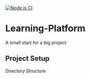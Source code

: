 [![Node.js CI](https://github.com/shyam-patel-kira/Learning-Platform/actions/workflows/node.js.yml/badge.svg?branch=main)](https://github.com/shyam-patel-kira/Learning-Platform/actions/workflows/node.js.yml)

# Learning-Platform
A small start for a big project

## Project Setup

Directory Structure

